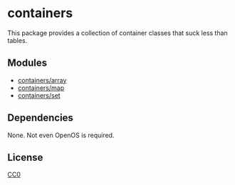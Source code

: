 # containers

This package provides a collection of container classes that suck less
than tables.

## Modules

* [containers/array](man/array)
* [containers/map](man/map)
* [containers/set](man/set)

## Dependencies

None. Not even OpenOS is required.

## License

[CC0](https://creativecommons.org/share-your-work/public-domain/cc0/)
